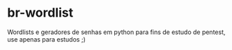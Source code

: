 # br-wordlist
Wordlists e geradores de senhas em python para fins de estudo de pentest, use apenas para estudos ;)

